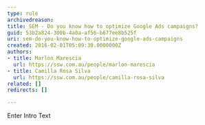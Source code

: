 ```yaml
---
type: rule
archivedreason: 
title: SEM - Do you know how to optimize Google Ads campaigns?
guid: 53b2a824-300b-4a0a-af56-b677ee8b525f
uri: sem-do-you-know-how-to-optimize-google-ads-campaigns
created: 2016-02-01T05:09:30.0000000Z
authors:
- title: Marlon Marescia
  url: https://ssw.com.au/people/marlon-marescia
- title: Camilla Rosa Silva
  url: https://ssw.com.au/people/camilla-rosa-silva
related: []
redirects: []

---
```



Enter Intro Text
<br><excerpt class='endintro'></excerpt><br>



